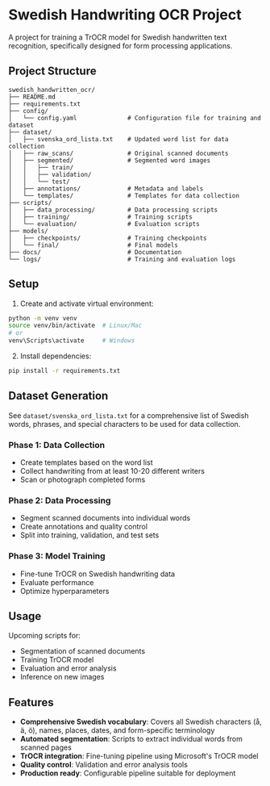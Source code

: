 # Swedish Handwriting OCR Project

A project for training a TrOCR model for Swedish handwritten text recognition, specifically designed for form processing applications.

## Project Structure

```
swedish_handwritten_ocr/
├── README.md
├── requirements.txt
├── config/
│   └── config.yaml              # Configuration file for training and dataset
├── dataset/
│   ├── svenska_ord_lista.txt    # Updated word list for data collection
│   ├── raw_scans/               # Original scanned documents
│   ├── segmented/               # Segmented word images
│   │   ├── train/
│   │   ├── validation/
│   │   └── test/
│   ├── annotations/             # Metadata and labels
│   └── templates/               # Templates for data collection
├── scripts/
│   ├── data_processing/         # Data processing scripts
│   ├── training/                # Training scripts
│   └── evaluation/              # Evaluation scripts
├── models/
│   ├── checkpoints/             # Training checkpoints
│   └── final/                   # Final models
├── docs/                        # Documentation
└── logs/                        # Training and evaluation logs
```

## Setup

1. Create and activate virtual environment:
```bash
python -m venv venv
source venv/bin/activate  # Linux/Mac
# or
venv\Scripts\activate     # Windows
```

2. Install dependencies:
```bash
pip install -r requirements.txt
```

## Dataset Generation

See `dataset/svenska_ord_lista.txt` for a comprehensive list of Swedish words, phrases, and special characters to be used for data collection.

### Phase 1: Data Collection
- Create templates based on the word list
- Collect handwriting from at least 10-20 different writers
- Scan or photograph completed forms

### Phase 2: Data Processing
- Segment scanned documents into individual words
- Create annotations and quality control
- Split into training, validation, and test sets

### Phase 3: Model Training
- Fine-tune TrOCR on Swedish handwriting data
- Evaluate performance
- Optimize hyperparameters

## Usage

Upcoming scripts for:
- Segmentation of scanned documents
- Training TrOCR model
- Evaluation and error analysis
- Inference on new images

## Features

- **Comprehensive Swedish vocabulary**: Covers all Swedish characters (å, ä, ö), names, places, dates, and form-specific terminology
- **Automated segmentation**: Scripts to extract individual words from scanned pages
- **TrOCR integration**: Fine-tuning pipeline using Microsoft's TrOCR model
- **Quality control**: Validation and error analysis tools
- **Production ready**: Configurable pipeline suitable for deployment
